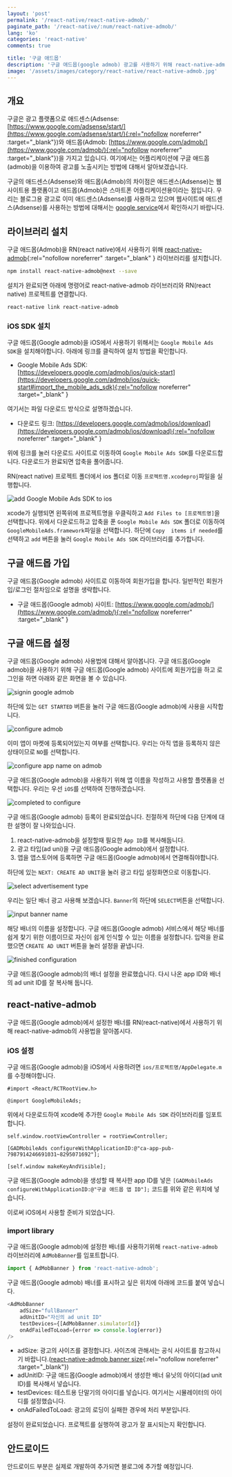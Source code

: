 ```yaml
---
layout: 'post'
permalink: '/react-native/react-native-admob/'
paginate_path: '/react-native/:num/react-native-admob/'
lang: 'ko'
categories: 'react-native'
comments: true

title: '구글 애드몹'
description: '구글 애드몹(google admob) 광고를 사용하기 위해 react-native-admob 라이브러리를 사용해 보자.'
image: '/assets/images/category/react-native/react-native-admob.jpg'
---
```



## 개요
구글은 광고 플랫폼으로 애드센스(Adsense: [https://www.google.com/adsense/start/](https://www.google.com/adsense/start/){:rel="nofollow noreferrer" :target="_blank"})와 애드몹(Admob: [https://www.google.com/admob/](https://www.google.com/admob/){:rel="nofollow noreferrer" :target="_blank"})을 가지고 있습니다. 여기에서는 어플리케이션에 구글 애드몹(admob)을 이용하여 광고를 노출시키는 방법에 대해서 알아보겠습니다.

구글의 애드센스(Adsense)와 애드몹(Admob)의 차이점은 애드센스(Adsense)는 웹사이트용 플랫폼이고 애드몹(Admob)은 스마트폰 어플리케이션용이라는 점입니다. 우리는 블로그용 광고로 이미 애드센스(Adsense)를 사용하고 있으며 웹사이트에 애드센스(Adsense)를 사용하는 방법에 대해서는 [google service]({{site.url}}/jekyll/google-service/)에서 확인하시기 바랍니다.

## 라이브러리 설치
구글 애드몹(Admob)을 RN(react native)에서 사용하기 위해 [react-native-admob](https://github.com/sbugert/react-native-admob){:rel="nofollow noreferrer" :target="_blank" } 라이브러리를 설치합니다.

```bash
npm install react-native-admob@next --save
```

설치가 완료되면 아래에 명령어로 react-native-admob 라이브러리와 RN(react native) 프로젝트를 연결합니다.

```bash
react-native link react-native-admob
```

### iOS SDK 설치
구글 애드몹(Google admob)을 iOS에서 사용하기 위해서는 ```Google Mobile Ads SDK```을 설치해야합니다. 아래에 링크를 클릭하여 설치 방법을 확인합니다.

- Google Mobile Ads SDK: [https://developers.google.com/admob/ios/quick-start](https://developers.google.com/admob/ios/quick-start#import_the_mobile_ads_sdk){:rel="nofollow noreferrer" :target="_blank" }

여기서는 파일 다운로드 방식으로 설명하겠습니다.

- 다운로드 링크: [https://developers.google.com/admob/ios/download](https://developers.google.com/admob/ios/download){:rel="nofollow noreferrer" :target="_blank" }

위에 링크를 눌러 다운로드 사이트로 이동하여 ```Google Mobile Ads SDK```를 다운로드합니다. 다운로드가 완료되면 압축을 풀어줍니다.

RN(react native) 프로젝트 폴더에서 ios 폴더로 이동 ```프로젝트명.xcodeproj```파일을 실행합니다.

![add Google Mobile Ads SDK to ios ](/assets/images/category/react-native/react-native-admob/add_sdk.png)

xcode가 실행되면 왼쪽위에 프로젝트명을 우클릭하고 ```Add Files to [프로젝트명]```을 선택합니다. 위에서 다운로드하고 압축을 푼 ```Google Mobile Ads SDK``` 폴더로 이동하여 ```GoogleMobileAds.framework```파일을 선택합니다. 하단에 ```Copy  items if needed```를 선택하고 ```add``` 버튼을 눌러 ```Google Mobile Ads SDK``` 라이브러리를 추가합니다.

## 구글 애드몹 가입
구글 애드몹(Google admob) 사이트로 이동하여 회원가입을 합니다. 일반적인 회원가입/로그인 절차임으로 설명을 생략합니다.

- 구글 애드몹(Google admob) 사이트: [https://www.google.com/admob/](https://www.google.com/admob/){:rel="nofollow noreferrer" :target="_blank" }

## 구글 애드몹 설정
구글 애드몹(Google admob) 사용법에 대해서 알아봅니다. 구글 애드몹(Google admob)을 사용하기 위해 구글 애드몹(Google admob) 사이트에 회원가입을 하고 로그인을 하면 아래와 같은 화면을 볼 수 있습니다.

![signin google admob](/assets/images/category/react-native/react-native-admob/signin_google_admob.png)

하단에 있는 ```GET STARTED``` 버튼을 눌러 구글 애드몹(Google admob)에 사용을 시작합니다.

![configure admob](/assets/images/category/react-native/react-native-admob/configure_admob.png)

이미 앱이 마켓에 등록되어있는지 여부를 선택합니다. 우리는 아직 앱을 등록하지 않은 상태이므로 ```NO```를 선택합니다.

![configure app name on admob](/assets/images/category/react-native/react-native-admob/configure_app_name.png)

구글 애드몹(Google admob)을 사용하기 위해 앱 이름을 작성하고 사용할 플랫폼을 선택합니다. 우리는 우선 ```iOS```를 선택하여 진행하겠습니다.

![completed to configure](/assets/images/category/react-native/react-native-admob/completed_configure.png)

구글 애드몹(Google admob) 등록이 완료되었습니다. 친절하게 하단에 다음 단계에 대한 설명이 잘 나와있습니다.

1. react-native-admob을 설정할때 필요한 ```App ID```를 복사해둡니다.
1. 광고 타입(ad uni)을 구글 애드몹(Google admob)에서 설정합니다.
1. 앱을 앱스토어에 등록하면 구글 애드몹(Google admob)에서 연결해줘야합니다.

하단에 있는 ```NEXT: CREATE AD UNIT```을 눌러 광고 타입 설정화면으로 이동합니다.

![select advertisement type](/assets/images/category/react-native/react-native-admob/select_ad_uni.png)

우리는 일단 배너 광고 사용해 보겠습니다. ```Banner```의 하단에 ```SELECT```버튼을 선택합니다.

![input banner name](/assets/images/category/react-native/react-native-admob/set_banner_name.png)

해당 배너의 이름을 설정합니다. 구글 애드몹(Google admob) 서비스에서 해당 배너를 쉽게 찾기 위한 이름이므로 자신이 쉽게 인식할 수 있는 이름을 설정합니다. 입력을 완료했으면 ```CREATE AD UNIT``` 버튼을 눌러 설정을 끝냅니다.

![finished configuration](/assets/images/category/react-native/react-native-admob/finished_configuration.png)

구글 애드몹(Google admob)의 배너 설정을 완료했습니다. 다시 나온 app ID와 배너의 ad unit ID를 잘 복사해 둡니다.

## react-native-admob
구글 애드몹(Google admob)에서 설정한 배너를 RN(react-native)에서 사용하기 위해 react-native-admob의 사용법을 알아봅시다.

### iOS 설정
구글 애드몹(Google admob)을 iOS에서 사용하려면 ```ios/프로젝트명/AppDelegate.m```를 수정해야합니다.

```
#import <React/RCTRootView.h>

@import GoogleMobileAds;
```

위에서 다운로드하여 xcode에 추가한 ```Google Mobile Ads SDK``` 라이브러리를 임포트합니다.

```
self.window.rootViewController = rootViewController;

[GADMobileAds configureWithApplicationID:@"ca-app-pub-7987914246691031~8295071692"];

[self.window makeKeyAndVisible];
```

구글 애드몹(Google admob)을 생성할 때 복사한 app ID를 넣은 ```[GADMobileAds configureWithApplicationID:@"구글 애드몹 앱 ID"];``` 코드를 위와 같은 위치에 넣습니다.

이로써 iOS에서 사용할 준비가 되었습니다.


### import library
구글 애드몹(Google admob)에 설정한 배너를 사용하기위해 ```react-native-admob``` 라이브러리에 ```AdMobBanner```를 임포트합니다.

```js
import { AdMobBanner } from 'react-native-admob';
```

구글 애드몹(Google admob) 배너를 표시하고 싶은 위치에 아래에 코드를 붙여 넣습니다.

```js
<AdMobBanner
    adSize="fullBanner"
    adUnitID="자신의 ad unit ID"
    testDevices={[AdMobBanner.simulatorId]}
    onAdFailedToLoad={error => console.log(error)}
/>
```

- adSize: 광고의 사이즈를 결정합니다. 사이즈에 관해서는 공식 사이트를 참고하시기 바랍니다.([react-native-admob banner size](https://github.com/sbugert/react-native-admob#admobbanner){:rel="nofollow noreferrer" :target="_blank"})
- adUnitID: 구글 애드몹(Google admob)에서 생성한 배너 유닛의 아이디(ad unit ID)를 복사해서 넣습니다.
- testDevices: 테스트용 단말기의 아이디를 넣습니다. 여기서는 시뮬레이터의 아이디를 설정했습니다.
- onAdFailedToLoad: 광고의 로딩이 실패한 경우에 처리 부분입니다.

설정이 완료되었습니다. 프로젝트를 실행하여 광고가 잘 표시되는지 확인합니다.


## 안드로이드
안드로이드 부분은 실제로 개발하여 추가되면 블로그에 추가할 예정입니다.

